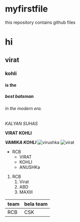# myfirstfile
this repository contains github files

# hi
## virat
### kohli
#### is the 
##### best batsman
###### in the modern era.

*KALYAN SUHAS*

**VIRAT KOHLI**

***VAMIKA KOHLI***
![virushka](https://cdn.dnaindia.com/sites/default/files/styles/full/public/2021/01/11/949047-anushka-sharma-virat-kohli.jpg)
![virat](https://m.economictimes.com/thumb/msid-72471304,width-1200,height-900,resizemode-4,imgsize-717132/in-2017-virat-kohli-and-anushka-sharma-got-married-in-tuscany-italy-amidst-close-friends-and-family-.jpg )
* RCB
  * VIRAT
  * KOHLI
  * ANUSHKa
1. RCB
    1. Virat
    2. ABD 
    3. MAXIII
 
team|bela team
------|--------
RCB|CSK 

